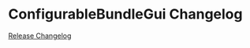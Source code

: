 # ConfigurableBundleGui Changelog

[Release Changelog](https://github.com/spryker/configurable-bundle-gui/releases)

